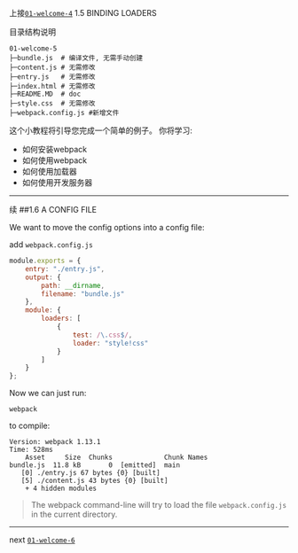 上接[`01-welcome-4`](/01-welcome-4 "welcome") 1.5 BINDING LOADERS

目录结构说明

```
01-welcome-5
├─bundle.js  # 编译文件, 无需手动创建
├─content.js # 无需修改
├─entry.js   # 无需修改    
├─index.html # 无需修改
├─README.MD  # doc
├─style.css  # 无需修改
├─webpack.config.js #新增文件
```

这个小教程将引导您完成一个简单的例子。
你将学习:
* 如何安装webpack
* 如何使用webpack
* 如何使用加载器
* 如何使用开发服务器

---------------------------------------

续
##1.6 A CONFIG FILE

We want to move the config options into a config file:

add `webpack.config.js`

```js
module.exports = {
    entry: "./entry.js",
    output: {
        path: __dirname,
        filename: "bundle.js"
    },
    module: {
        loaders: [
            {
                test: /\.css$/,
                loader: "style!css"
            }
        ]
    }
};
```

Now we can just run:

```shell
webpack
```

to compile:

```shell
Version: webpack 1.13.1
Time: 528ms
    Asset     Size  Chunks             Chunk Names
bundle.js  11.8 kB       0  [emitted]  main
   [0] ./entry.js 67 bytes {0} [built]
   [5] ./content.js 43 bytes {0} [built]
    + 4 hidden modules
```

>The webpack command-line will try to load the file `webpack.config.js` in the current directory.

---------------

next [`01-welcome-6`](/01-welcome-6 "welcome")
